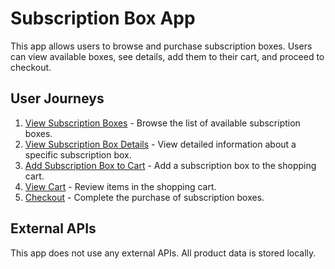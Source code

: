 # Subscription Box App

This app allows users to browse and purchase subscription boxes. Users can view available boxes, see details, add them to their cart, and proceed to checkout.

## User Journeys

1. [View Subscription Boxes](docs/journeys/view-subscription-boxes.md) - Browse the list of available subscription boxes.
2. [View Subscription Box Details](docs/journeys/view-subscription-box-details.md) - View detailed information about a specific subscription box.
3. [Add Subscription Box to Cart](docs/journeys/add-to-cart.md) - Add a subscription box to the shopping cart.
4. [View Cart](docs/journeys/view-cart.md) - Review items in the shopping cart.
5. [Checkout](docs/journeys/checkout.md) - Complete the purchase of subscription boxes.

## External APIs

This app does not use any external APIs. All product data is stored locally.
